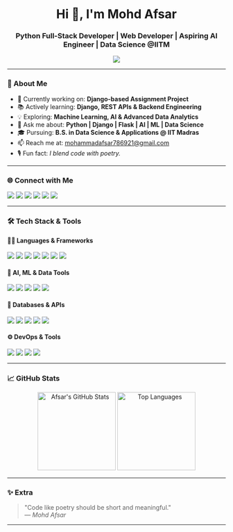 <h1 align="center">Hi 👋, I'm Mohd Afsar</h1>
<h3 align="center">Python Full-Stack Developer | Web Developer | Aspiring AI Engineer | Data Science @IITM</h3>

<p align="center">
  <img src="https://readme-typing-svg.demolab.com/?lines=Python%20Full-Stack%20Developer;AI%20&%20ML%20Enthusiast;Data%20Science%20Scholar;Passionate%20about%20Code%20%26%20Poetry!&center=true&width=440&height=45&color=58a6ff&vCenter=true&pause=1000&size=22" />
</p>

---

### 🔧 About Me

- 🚀 Currently working on: **Django-based Assignment Project**
- 📚 Actively learning: **Django, REST APIs & Backend Engineering**
- 💡 Exploring: **Machine Learning, AI & Advanced Data Analytics**
- 💬 Ask me about: **Python | Django | Flask | AI | ML | Data Science**
- 🎓 Pursuing: **B.S. in Data Science & Applications @ IIT Madras**
- 📫 Reach me at: [mohammadafsar786921@gmail.com](mailto:mohammadafsar786921@gmail.com)
- 🎙️ Fun fact: *I blend code with poetry.*

---

### 🌐 Connect with Me

<p align="left">
  <a href="https://twitter.com/afsar_ai_" target="_blank"><img src="https://img.shields.io/badge/Twitter-%231DA1F2.svg?&style=for-the-badge&logo=twitter&logoColor=white"/></a>
  <a href="https://linkedin.com/in/afsarai" target="_blank"><img src="https://img.shields.io/badge/LinkedIn-%230077B5.svg?&style=for-the-badge&logo=linkedin&logoColor=white"/></a>
  <a href="https://kaggle.com/mdafasr92" target="_blank"><img src="https://img.shields.io/badge/Kaggle-%2312100E.svg?&style=for-the-badge&logo=kaggle&logoColor=white"/></a>
  <a href="https://instagram.com/afsar_ai_" target="_blank"><img src="https://img.shields.io/badge/Instagram-%23E4405F.svg?&style=for-the-badge&logo=instagram&logoColor=white"/></a>
  <a href="https://www.hackerrank.com/afsarai" target="_blank"><img src="https://img.shields.io/badge/HackerRank-%232EC866.svg?&style=for-the-badge&logo=HackerRank&logoColor=white"/></a>
  <a href="https://leetcode.com/afsarai" target="_blank"><img src="https://img.shields.io/badge/LeetCode-%23FFA116.svg?&style=for-the-badge&logo=LeetCode&logoColor=white"/></a>
</p>

---

### 🛠️ Tech Stack & Tools

#### 👨‍💻 Languages & Frameworks

<p align="left">
  <img src="https://img.shields.io/badge/Python-3670A0?&style=for-the-badge&logo=python&logoColor=white"/>
  <img src="https://img.shields.io/badge/Django-092E20?&style=for-the-badge&logo=django&logoColor=white"/>
  <img src="https://img.shields.io/badge/Flask-000000?&style=for-the-badge&logo=flask&logoColor=white"/>
  <img src="https://img.shields.io/badge/HTML5-E34F26?&style=for-the-badge&logo=html5&logoColor=white"/>
  <img src="https://img.shields.io/badge/CSS3-1572B6?&style=for-the-badge&logo=css3&logoColor=white"/>
  <img src="https://img.shields.io/badge/JavaScript-F7DF1E?&style=for-the-badge&logo=javascript&logoColor=black"/>
  <img src="https://img.shields.io/badge/Vue.js-42b883?&style=for-the-badge&logo=vue.js&logoColor=white"/>
</p>

#### 🧠 AI, ML & Data Tools

<p align="left">
  <img src="https://img.shields.io/badge/Numpy-%23013243.svg?&style=for-the-badge&logo=numpy&logoColor=white"/>
  <img src="https://img.shields.io/badge/Pandas-150458?&style=for-the-badge&logo=pandas&logoColor=white"/>
  <img src="https://img.shields.io/badge/Matplotlib-11557c?&style=for-the-badge&logo=matplotlib&logoColor=white"/>
  <img src="https://img.shields.io/badge/Seaborn-005571?&style=for-the-badge&logo=seaborn&logoColor=white"/>
  <img src="https://img.shields.io/badge/Scikit%20Learn-F7931E?&style=for-the-badge&logo=scikit-learn&logoColor=white"/>
</p>

#### 💾 Databases & APIs

<p align="left">
  <img src="https://img.shields.io/badge/MySQL-00000F?&style=for-the-badge&logo=mysql&logoColor=white"/>
  <img src="https://img.shields.io/badge/PostgreSQL-316192?&style=for-the-badge&logo=postgresql&logoColor=white"/>
  <img src="https://img.shields.io/badge/SQLite-07405E?&style=for-the-badge&logo=sqlite&logoColor=white"/>
  <img src="https://img.shields.io/badge/Redis-DC382D?&style=for-the-badge&logo=redis&logoColor=white"/>
  <img src="https://img.shields.io/badge/Postman-FF6C37?&style=for-the-badge&logo=postman&logoColor=white"/>
</p>

#### ⚙️ DevOps & Tools

<p align="left">
  <img src="https://img.shields.io/badge/Linux-FCC624?&style=for-the-badge&logo=linux&logoColor=black"/>
  <img src="https://img.shields.io/badge/Git-F05032?&style=for-the-badge&logo=git&logoColor=white"/>
  <img src="https://img.shields.io/badge/GitHub-181717?&style=for-the-badge&logo=github&logoColor=white"/>
  <img src="https://img.shields.io/badge/Vuetify-1867C0?&style=for-the-badge&logo=vuetify&logoColor=white"/>
</p>

---

### 📈 GitHub Stats

<p align="center">
  <img src="https://github-readme-stats.vercel.app/api?username=afsarai&show_icons=true&theme=radical&hide_border=true" alt="Afsar's GitHub Stats" height="180px"/>
  <img src="https://github-readme-stats.vercel.app/api/top-langs/?username=afsarai&layout=compact&theme=radical&hide_border=true" alt="Top Languages" height="180px"/>
</p>

---

### ✨ Extra

> "Code like poetry should be short and meaningful."  
> — *Mohd Afsar*

---


